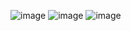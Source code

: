 ![image](https://github.com/NasTaSiA20/5_semestr/assets/113089694/e115af13-0b08-4132-8f90-6431c7797710)
![image](https://github.com/NasTaSiA20/5_semestr/assets/113089694/591727e2-b69e-4fa2-8037-589c63f32c59)
![image](https://github.com/NasTaSiA20/5_semestr/assets/113089694/9afdd0e8-be3c-4531-87a2-186c434b26f0)
